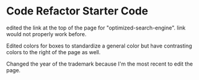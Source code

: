 # Code Refactor Starter Code
edited the link at the top of the page for "optimized-search-engine". link would not properly work before.

Edited colors for boxes to standardize a general color but have contrasting colors to the right of the page as well.

Changed the year of the trademark because I'm the most recent to edit the page.


